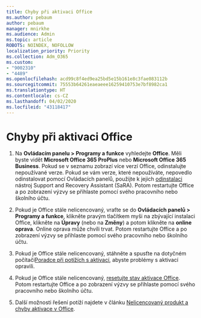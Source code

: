 ```yaml
---
title: Chyby při aktivaci Office
ms.author: pebaum
author: pebaum
manager: mnirkhe
ms.audience: Admin
ms.topic: article
ROBOTS: NOINDEX, NOFOLLOW
localization_priority: Priority
ms.collection: Adm_O365
ms.custom:
- "9002310"
- "4489"
ms.openlocfilehash: acd99c8f4ed9ea25bd5e15b161e8c3fae083112b
ms.sourcegitcommit: 75553b64261eaeaeee16259410753e7bf8982ca1
ms.translationtype: HT
ms.contentlocale: cs-CZ
ms.lasthandoff: 04/02/2020
ms.locfileid: "43118417"
---
```

# <a name="office-activation-errors"></a>Chyby při aktivaci Office

1. Na **Ovládacím panelu > Programy a funkce** vyhledejte **Office**. Měli byste vidět **Microsoft Office 365 ProPlus** nebo **Microsoft Office 365 Business**. Pokud se v seznamu zobrazí více verzí Office, odinstalujte nepoužívané verze. Pokud se vám verze, které nepoužíváte, nepovedlo odinstalovat pomocí Ovládacích panelů, použijte k jejich [odinstalaci](https://aka.ms/SARA-OfficeUninstall-Alchemy) nástroj Support and Recovery Assistant (SaRA). Potom restartujte Office a po zobrazení výzvy se přihlaste pomocí svého pracovního nebo školního účtu. 

2. Pokud je Office stále nelicencovaný, vraťte se do **Ovládacích panelů > Programy a funkce**, klikněte pravým tlačítkem myši na zbývající instalaci Office, klikněte na **Úpravy** (nebo na **Změny**) a potom klikněte na **online oprava**. Online oprava může chvíli trvat. Potom restartujte Office a po zobrazení výzvy se přihlaste pomocí svého pracovního nebo školního účtu. 

3. Pokud je Office stále nelicencovaný, stáhněte a spusťte na dotyčném počítači[Poradce při potížích s aktivací](https://aka.ms/SARA-OfficeActivation-Alchemy), abyste problémy s aktivací opravili. 

4. Pokud je Office stále nelicencovaný, [resetujte stav aktivace Office](https://docs.microsoft.com/cs-CZ/office365/troubleshoot/activation/reset-office-365-proplus-activation-state). Potom restartujte Office a po zobrazení výzvy se přihlaste pomocí svého pracovního nebo školního účtu.  

5. Další možnosti řešení potíží najdete v článku [Nelicencovaný produkt a chyby aktivace v Office](https://support.office.com/article/unlicensed-product-and-activation-errors-in-office-0d23d3c0-c19c-4b2f-9845-5344fedc4380).
